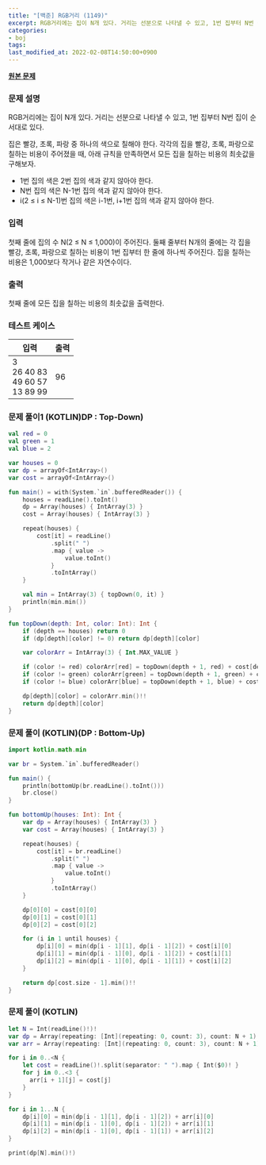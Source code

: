 ```yaml
---
title: "[백준] RGB거리 (1149)"
excerpt: RGB거리에는 집이 N개 있다. 거리는 선분으로 나타낼 수 있고, 1번 집부터 N번 집이 순서대로 있다.
categories:
- boj
tags:
last_modified_at: 2022-02-08T14:50:00+0900
---
```


**[원본 문제](https://www.acmicpc.net/problem/1149)**

### 문제 설명

RGB거리에는 집이 N개 있다. 거리는 선분으로 나타낼 수 있고, 1번 집부터 N번 집이 순서대로 있다.

집은 빨강, 초록, 파랑 중 하나의 색으로 칠해야 한다. 각각의 집을 빨강, 초록, 파랑으로 칠하는 비용이 주어졌을 때, 아래 규칙을 만족하면서 모든 집을 칠하는 비용의 최솟값을 구해보자.

  * 1번 집의 색은 2번 집의 색과 같지 않아야 한다.
  * N번 집의 색은 N\-1번 집의 색과 같지 않아야 한다.
  * i(2 ≤ i ≤ N\-1)번 집의 색은 i\-1번, i\+1번 집의 색과 같지 않아야 한다.

### 입력

첫째 줄에 집의 수 N(2 ≤ N ≤ 1,000)이 주어진다. 둘째 줄부터 N개의 줄에는 각 집을 빨강, 초록, 파랑으로 칠하는 비용이 1번 집부터 한 줄에 하나씩 주어진다. 집을 칠하는 비용은 1,000보다 작거나 같은 자연수이다.

### 출력

첫째 줄에 모든 집을 칠하는 비용의 최솟값을 출력한다.

### 테스트 케이스

|입력|출력|
|-----|-----|
|3<br>26 40 83<br>49 60 57<br>13 89 99|96|

### 문제 풀이1 (KOTLIN)DP : Top-Down)

```kotlin
val red = 0
val green = 1
val blue = 2

var houses = 0
var dp = arrayOf<IntArray>()
var cost = arrayOf<IntArray>()

fun main() = with(System.`in`.bufferedReader()) {
    houses = readLine().toInt()
    dp = Array(houses) { IntArray(3) }
    cost = Array(houses) { IntArray(3) }

    repeat(houses) {
        cost[it] = readLine()
            .split(" ")
            .map { value ->
                value.toInt()
            }
            .toIntArray()
    }

    val min = IntArray(3) { topDown(0, it) }
    println(min.min())
}

fun topDown(depth: Int, color: Int): Int {
    if (depth == houses) return 0
    if (dp[depth][color] != 0) return dp[depth][color]

    var colorArr = IntArray(3) { Int.MAX_VALUE }

    if (color != red) colorArr[red] = topDown(depth + 1, red) + cost[depth][color]
    if (color != green) colorArr[green] = topDown(depth + 1, green) + cost[depth][color]
    if (color != blue) colorArr[blue] = topDown(depth + 1, blue) + cost[depth][color]

    dp[depth][color] = colorArr.min()!!
    return dp[depth][color]
}
```

### 문제 풀이 (KOTLIN)(DP : Bottom-Up)

```kotlin
import kotlin.math.min

var br = System.`in`.bufferedReader()

fun main() {
    println(bottomUp(br.readLine().toInt()))
    br.close()
}

fun bottomUp(houses: Int): Int {
    var dp = Array(houses) { IntArray(3) }
    var cost = Array(houses) { IntArray(3) }

    repeat(houses) {
        cost[it] = br.readLine()
            .split(" ")
            .map { value ->
                value.toInt()
            }
            .toIntArray()
    }

    dp[0][0] = cost[0][0]
    dp[0][1] = cost[0][1]
    dp[0][2] = cost[0][2]

    for (i in 1 until houses) {
        dp[i][0] = min(dp[i - 1][1], dp[i - 1][2]) + cost[i][0]
        dp[i][1] = min(dp[i - 1][0], dp[i - 1][2]) + cost[i][1]
        dp[i][2] = min(dp[i - 1][0], dp[i - 1][1]) + cost[i][2]
    }

    return dp[cost.size - 1].min()!!
}
```






### 문제 풀이 (KOTLIN)

```swift
let N = Int(readLine()!)!
var dp = Array(repeating: [Int](repeating: 0, count: 3), count: N + 1)
var arr = Array(repeating: [Int](repeating: 0, count: 3), count: N + 1)

for i in 0..<N {
    let cost = readLine()!.split(separator: " ").map { Int($0)! }
    for j in 0..<3 {
      arr[i + 1][j] = cost[j]
    }
}

for i in 1...N {
    dp[i][0] = min(dp[i - 1][1], dp[i - 1][2]) + arr[i][0]
    dp[i][1] = min(dp[i - 1][0], dp[i - 1][2]) + arr[i][1]
    dp[i][2] = min(dp[i - 1][0], dp[i - 1][1]) + arr[i][2]
}

print(dp[N].min()!)
```
